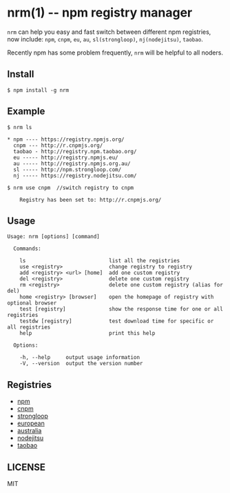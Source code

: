 nrm(1) -- npm registry manager
===

`nrm` can help you easy and fast switch between different npm registries,
now include: `npm`, `cnpm`, `eu`,  `au`, `sl(strongloop)`, `nj(nodejitsu)`, `taobao`.

Recently npm has some problem frequently, `nrm` will be helpful to all noders.

## Install

```
$ npm install -g nrm
```

## Example
```
$ nrm ls

* npm ---- https://registry.npmjs.org/
  cnpm --- http://r.cnpmjs.org/
  taobao - http://registry.npm.taobao.org/
  eu ----- http://registry.npmjs.eu/
  au ----- http://registry.npmjs.org.au/
  sl ----- http://npm.strongloop.com/
  nj ----- https://registry.nodejitsu.com/

```

```
$ nrm use cnpm  //switch registry to cnpm

    Registry has been set to: http://r.cnpmjs.org/

```

## Usage

```
Usage: nrm [options] [command]

  Commands:

    ls                           list all the registries
    use <registry>               change registry to registry
    add <registry> <url> [home]  add one custom registry
    del <registry>               delete one custom registry
    rm <registry>                delete one custom registry (alias for del)
    home <registry> [browser]    open the homepage of registry with optional browser
    test [registry]              show the response time for one or all registries
    testdw [registry]            test download time for specific or all registries
    help                         print this help

  Options:

    -h, --help     output usage information
    -V, --version  output the version number
```

## Registries

* [npm](https://www.npmjs.org)
* [cnpm](http://cnpmjs.org)
* [strongloop](http://strongloop.com)
* [european](http://npmjs.eu)
* [australia](http://npmjs.org.au)
* [nodejitsu](https://www.nodejitsu.com)
* [taobao](http://npm.taobao.org/)

## LICENSE
MIT
